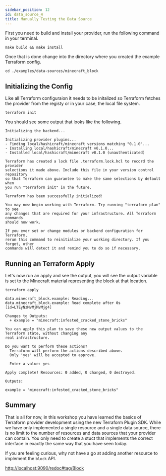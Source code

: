 ```yaml
---
sidebar_position: 12
id: data_source_4
title: Manually Testing the Data Source
---
```


First you need to build and install your provider, run the following
command in your terminal.

```shell
make build && make install
```

Once that is done change into the directory where you created the example
Terraform config.

```
cd ./examples/data-sources/minecraft_block
```

## Initializing the Config

Like all Terraform configuraion it needs to be initalized so Terraform
fetches the provider from the registy or in your case, the local file system.

```shell
terraform init
```

You should see some output that looks like the following.

```shell
Initializing the backend...

Initializing provider plugins...
- Finding local/hashicraft/minecraft versions matching "0.1.0"...
- Installing local/hashicraft/minecraft v0.1.0...
- Installed local/hashicraft/minecraft v0.1.0 (unauthenticated)

Terraform has created a lock file .terraform.lock.hcl to record the provider
selections it made above. Include this file in your version control repository
so that Terraform can guarantee to make the same selections by default when
you run "terraform init" in the future.

Terraform has been successfully initialized!

You may now begin working with Terraform. Try running "terraform plan" to see
any changes that are required for your infrastructure. All Terraform commands
should now work.

If you ever set or change modules or backend configuration for Terraform,
rerun this command to reinitialize your working directory. If you forget, other
commands will detect it and remind you to do so if necessary.
```

## Running an Terraform Apply

Let's now run an apply and see the output, you will see the output variable
is set to the Minecraft material representing the block at that location.

```shell
terraform apply
```

```shell
data.minecraft_block.example: Reading...
data.minecraft_block.example: Read complete after 0s [id=LTEyNzMvMjMvMjg4]

Changes to Outputs:
  + example = "minecraft:infested_cracked_stone_bricks"

You can apply this plan to save these new output values to the Terraform state, without changing any
real infrastructure.

Do you want to perform these actions?
  Terraform will perform the actions described above.
  Only 'yes' will be accepted to approve.

  Enter a value: yes
```

```shell
Apply complete! Resources: 0 added, 0 changed, 0 destroyed.

Outputs:

example = "minecraft:infested_cracked_stone_bricks"
```

## Summary

That is all for now, in this workshop you have learned the basics of Terraform
provider development using the new Terraform Plugin SDK. While we have only
implemented a single resource and a single data source, there is no limit to the 
number of resources and data sources that your provider can contain. You only need
to create a stuct that implements the correct interface in exactly the same way
that you have seen today.

If you are feeling curious, why not have a go at adding another resource to
implement the `block` API.

[http://localhost:9090/redoc#tag/Block](http://localhost:9090/redoc#tag/Block)
